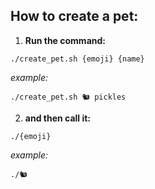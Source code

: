 ## How to create a pet:

1. **Run the command:**

```
./create_pet.sh {emoji} {name}
```
*example:*

```
./create_pet.sh 🐿 pickles
```

2. **and then call it:**

```
./{emoji}
```

*example:*
```
./🐿
```

